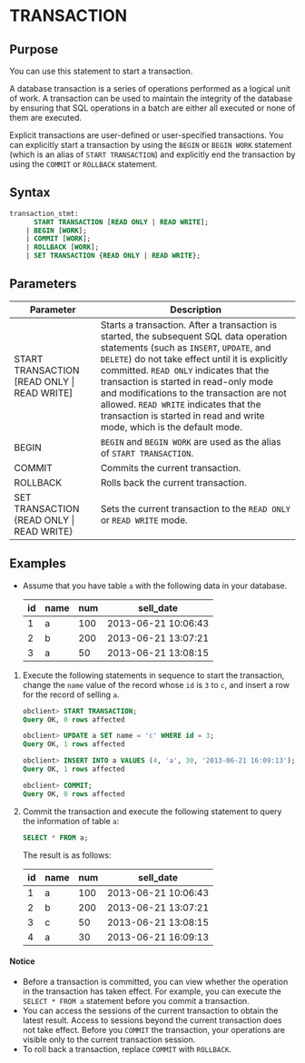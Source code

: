 # TRANSACTION

## Purpose

You can use this statement to start a transaction.

A database transaction is a series of operations performed as a logical unit of work. A transaction can be used to maintain the integrity of the database by ensuring that SQL operations in a batch are either all executed or none of them are executed.

Explicit transactions are user-defined or user-specified transactions. You can explicitly start a transaction by using the `BEGIN` or `BEGIN WORK` statement (which is an alias of `START TRANSACTION`) and explicitly end the transaction by using the `COMMIT` or `ROLLBACK` statement.

## Syntax

```sql
transaction_stmt:
      START TRANSACTION [READ ONLY | READ WRITE];
    | BEGIN [WORK];
    | COMMIT [WORK];
    | ROLLBACK [WORK];
    | SET TRANSACTION {READ ONLY | READ WRITE};
```

## Parameters

| **Parameter** | **Description** |
|-----------------------------------------------|-------------------------------------------------------------------------------------------------------------------------------------------------------------------------------------|
| START TRANSACTION \[READ ONLY \| READ WRITE\] | Starts a transaction. After a transaction is started, the subsequent SQL data operation statements (such as `INSERT`, `UPDATE`, and `DELETE`) do not take effect until it is explicitly committed. `READ ONLY` indicates that the transaction is started in read-only mode and modifications to the transaction are not allowed. `READ WRITE` indicates that the transaction is started in read and write mode, which is the default mode.  |
| BEGIN | `BEGIN` and `BEGIN WORK` are used as the alias of `START TRANSACTION`.  |
| COMMIT | Commits the current transaction.  |
| ROLLBACK | Rolls back the current transaction.  |
| SET TRANSACTION {READ ONLY \| READ WRITE} | Sets the current transaction to the `READ ONLY` or `READ WRITE` mode.  |

## Examples

* Assume that you have table `a` with the following data in your database.

   | id | name | num | sell_date |
   |----|------|-----|---------------------|
   | 1 | a | 100 | 2013-06-21 10:06:43 |
   | 2 | b | 200  | 2013-06-21 13:07:21 |
   | 3 | a | 50 | 2013-06-21 13:08:15 |

1. Execute the following statements in sequence to start the transaction, change the `name` value of the record whose `id` is `3` to `c`, and insert a row for the record of selling `a`.

   ```sql
   obclient> START TRANSACTION;
   Query OK, 0 rows affected

   obclient> UPDATE a SET name = 'c' WHERE id = 3;
   Query OK, 1 rows affected  

   obclient> INSERT INTO a VALUES (4, 'a', 30, '2013-06-21 16:09:13');
   Query OK, 1 rows affected  

   obclient> COMMIT;
   Query OK, 0 rows affected
   ```

2. Commit the transaction and execute the following statement to query the information of table `a`:

   ```sql
   SELECT * FROM a;
   ```

   The result is as follows:

   | id | name | num | sell_date |
   |----|------|-----|---------------------|
   | 1 | a | 100 | 2013-06-21 10:06:43 |
   | 2 | b | 200  | 2013-06-21 13:07:21 |
   | 3 | c | 50 | 2013-06-21 13:08:15 |
   | 4 | a | 30 | 2013-06-21 16:09:13 |

  <main id="notice" type='notice'>
    <h4>Notice</h4>
    <ul>
    <li>Before a transaction is committed, you can view whether the operation in the transaction has taken effect. For example, you can execute the <code>SELECT * FROM a</code> statement before you commit a transaction. </li>
    <li>You can access the sessions of the current transaction to obtain the latest result. Access to sessions beyond the current transaction does not take effect. Before you <code>COMMIT</code> the transaction, your operations are visible only to the current transaction session. </li>
    <li>To roll back a transaction, replace <code>COMMIT</code> with <code>ROLLBACK</code>. </li>
    </ul>
  </main>
